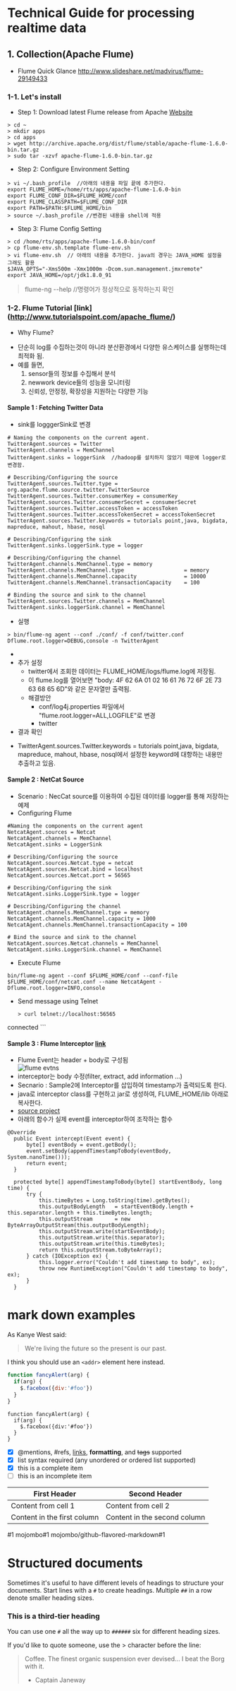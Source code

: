 # Technical Guide for processing realtime data
## 1. Collection(Apache Flume)

- Flume Quick Glance
http://www.slideshare.net/madvirus/flume-29149433 

### 1-1. Let's install
 * Step 1: Download latest Flume release from Apache [Website](http://archive.apache.org/dist/flume/)
```
> cd ~
> mkdir apps
> cd apps
> wget http://archive.apache.org/dist/flume/stable/apache-flume-1.6.0-bin.tar.gz
> sudo tar -xzvf apache-flume-1.6.0-bin.tar.gz
```
 * Step 2: Configure Environment Setting
```
> vi ~/.bash_profile  //아래의 내용을 파일 끝에 추가한다.
export FLUME_HOME=/home/rts/apps/apache-flume-1.6.0-bin
export FLUME_CONF_DIR=$FLUME_HOME/conf
export FLUME_CLASSPATH=$FLUME_CONF_DIR
export PATH=$PATH:$FLUME_HOME/bin
> source ~/.bash_profile //변경된 내용을 shell에 적용
``` 
 * Step 3: Flume Config Setting
```
> cd /home/rts/apps/apache-flume-1.6.0-bin/conf
> cp flume-env.sh.template flume-env.sh
> vi flume-env.sh  // 아래의 내용을 추가한다. java의 경우는 JAVA_HOME 설정을 그래도 활용
$JAVA_OPTS="-Xms500m -Xmx1000m -Dcom.sun.management.jmxremote"
export JAVA_HOME=/opt/jdk1.8.0_91
```
> flume-ng --help //명령어가 정상적으로 동작하는지 확인

### 1-2. Flume Tutorial [link] (http://www.tutorialspoint.com/apache_flume/)
 * Why Flume?
  - 단순히 log를 수집하는것이 아니라 분산환경에서 다양한 유스케이스를 실행하는데 최적화 됨.
  - 예를 들면, 
    1. sensor들의 정보를 수집해서 분석
    2. newwork device들의 성능을 모니터링
    3. 신뢰성, 안정정, 확장성을 지원하는 다양한 기능

#### Sample 1 :  Fetching Twitter Data
  - sink를 logggerSink로 변경
```
# Naming the components on the current agent.
TwitterAgent.sources = Twitter
TwitterAgent.channels = MemChannel
TwitterAgent.sinks = loggerSink  //hadoop를 설치하지 않았기 때문에 logger로 변경함. 

# Describing/Configuring the source
TwitterAgent.sources.Twitter.type = org.apache.flume.source.twitter.TwitterSource
TwitterAgent.sources.Twitter.consumerKey = consumerKey
TwitterAgent.sources.Twitter.consumerSecret = consumerSecret
TwitterAgent.sources.Twitter.accessToken = accessToken
TwitterAgent.sources.Twitter.accessTokenSecret = accessTokenSecret
TwitterAgent.sources.Twitter.keywords = tutorials point,java, bigdata, mapreduce, mahout, hbase, nosql

# Describing/Configuring the sink
TwitterAgent.sinks.loggerSink.type = logger

# Describing/Configuring the channel TwitterAgent.channels.MemChannel.type = memory
TwitterAgent.channels.MemChannel.type                   = memory
TwitterAgent.channels.MemChannel.capacity               = 10000
TwitterAgent.channels.MemChannel.transactionCapacity    = 100

# Binding the source and sink to the channel
TwitterAgent.sources.Twitter.channels = MemChannel
TwitterAgent.sinks.loggerSink.channel = MemChannel
```
  - 실행 

  ```
  > bin/flume-ng agent --conf ./conf/ -f conf/twitter.conf Dflume.root.logger=DEBUG,console -n TwitterAgent
  ```
  - 
  - 추가 설정
    * twitter에서 조회한 데이터는 FLUME_HOME/logs/flume.log에 저장됨.
    * 이 flume.log를 열어보면 "body: 4F 62 6A 01 02 16 61 76 72 6F 2E 73 63 68 65 6D"와 같은 문자열만 출력됨.
    * 해결방안 
      * conf/log4j.properties 파일에서 "flume.root.logger=ALL,LOGFILE"로 변경
      * twitter
  - 결과 확인
   * TwitterAgent.sources.Twitter.keywords = tutorials point,java, bigdata, mapreduce, mahout, hbase, nosql에서 설정한 keyword에 대항하는 내용만 추출하고 있음.

#### Sample 2 : NetCat Source
 * Scenario : NecCat source를 이용하여 수집된 데이터를 logger를 통해 저장하는 예제
 * Configuring Flume
  ```
  #Naming the components on the current agent
  NetcatAgent.sources = Netcat
  NetcatAgent.channels = MemChannel
  NetcatAgent.sinks = LoggerSink
  
  # Describing/Configuring the source
  NetcatAgent.sources.Netcat.type = netcat
  NetcatAgent.sources.Netcat.bind = localhost
  NetcatAgent.sources.Netcat.port = 56565
  
  # Describing/Configuring the sink
  NetcatAgent.sinks.LoggerSink.type = logger
  
  # Describing/Configuring the channel
  NetcatAgent.channels.MemChannel.type = memory
  NetcatAgent.channels.MemChannel.capacity = 1000
  NetcatAgent.channels.MemChannel.transactionCapacity = 100
  
  # Bind the source and sink to the channel
  NetcatAgent.sources.Netcat.channels = MemChannel
  NetcatAgent.sinks.LoggerSink.channel = MemChannel
  ```
 * Execute Flume

  ```
bin/flume-ng agent --conf $FLUME_HOME/conf --conf-file $FLUME_HOME/conf/netcat.conf --name NetcatAgent -Dflume.root.logger=INFO,console
  ```
  
 * Send message using Telnet

    ```
    > curl telnet://localhost:56565 
connected 
    ```
  
#### Sample 3 : Flume Interceptor [link](http://hadoopathome.logdown.com/posts/293904-apache-flume-interceptors-modifying-the-event-body)
 * Flume Event는 header + body로 구성됨  
 ![flume evtns](http://i.imgur.com/uIe8eQE.png)
 * interceptor는 body 수정(filter, extract, add information ...)
 * Secnario : Sample2에 Interceptor를 삽입하여 timestamp가 출력되도록 한다.
 * java로 interceptor class를 구현하고 jar로 생성하여, FLUME_HOME/lib 아래로 복사한다.
  * [source project](https://github.com/benwatson528/flume-timestamp-body-interceptor)
  * 아래의 함수가 실제 event를 interceptor하여 조작하는 함수
  ```
  @Override
	public Event intercept(Event event) {
		byte[] eventBody = event.getBody();
		event.setBody(appendTimestampToBody(eventBody, System.nanoTime()));
		return event;
	}
	
	protected byte[] appendTimestampToBody(byte[] startEventBody, long time) {
		try {
			this.timeBytes = Long.toString(time).getBytes();
			this.outputBodyLength 	= startEventBody.length + this.separator.length + this.timeBytes.length;
			this.outputStream 		= new ByteArrayOutputStream(this.outputBodyLength);
			this.outputStream.write(startEventBody);
			this.outputStream.write(this.separator);
			this.outputStream.write(this.timeBytes);
			return this.outputStream.toByteArray();
		} catch (IOException ex) {
			this.logger.error("Couldn't add timestamp to body", ex);
			throw new RuntimeException("Couldn't add timestamp to body", ex);
		}
	}
  ```

# mark down examples
As Kanye West said:

> We're living the future so
> the present is our past.

I think you should use an
`<addr>` element here instead.

```javascript
function fancyAlert(arg) {
  if(arg) {
    $.facebox({div:'#foo'})
  }
}
```

    function fancyAlert(arg) {
      if(arg) {
        $.facebox({div:'#foo'})
      }
    }


- [x] @mentions, #refs, [links](), **formatting**, and <del>tags</del> supported
- [x] list syntax required (any unordered or ordered list supported)
- [x] this is a complete item
- [ ] this is an incomplete item

First Header | Second Header
------------ | -------------
Content from cell 1 | Content from cell 2
Content in the first column | Content in the second column

#1
mojombo#1
mojombo/github-flavored-markdown#1

# Structured documents

Sometimes it's useful to have different levels of headings to structure your documents. Start lines with a `#` to create headings. Multiple `##` in a row denote smaller heading sizes.

### This is a third-tier heading

You can use one `#` all the way up to `######` six for different heading sizes.

If you'd like to quote someone, use the > character before the line:

> Coffee. The finest organic suspension ever devised... I beat the Borg with it.
> - Captain Janeway
